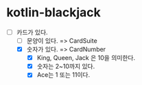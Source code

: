 # kotlin-blackjack

- [ ] 카드가 있다.
    - [ ] 문양이 있다. => CardSuite
    - [X] 숫자가 있다. => CardNumber
        - [X] King, Queen, Jack 은 10을 의미한다.
        - [X] 숫자는 2~10까지 있다.
        - [X] Ace는 1 또는 11이다.
